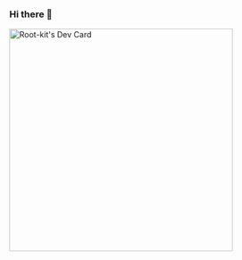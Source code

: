 ### Hi there 👋

<!--
**geeksh-lab/geeksh-lab** is a ✨ _special_ ✨ repository because its `README.md` (this file) appears on your GitHub profile.

Here are some ideas to get you started:

- 🔭 I’m currently working on ...
- 🌱 I’m currently learning ...
- 👯 I’m looking to collaborate on ...
- 🤔 I’m looking for help with ...
- 💬 Ask me about ...
- 📫 How to reach me: ...
- 😄 Pronouns: ...
- ⚡ Fun fact: ...
-->
<a href="https://app.daily.dev/rootkitsn"><img src="https://api.daily.dev/devcards/88ce231d50e34e2cb3cd4cde32a73d44.png?r=uow" width="400" alt="Root-kit's Dev Card"/></a>
